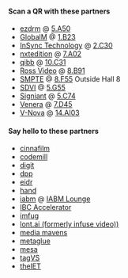 <!-- markdownlint-disable MD025 -->

<div class="ui stackable horizontal segments">
<div class="ui segment">

#### Scan a QR with these partners

* [ezdrm](https://ezdrm.com/)
  @ [5.A50](https://ibc2024.mapyourshow.com/8_0/floorplan/?hallID=K&selectedBooth=5.A50)
* [GlobalM](/blog/2024/08/28/2024-08-28-thank-you-globalm/)
  @ [1.B23](https://ibc2024.mapyourshow.com/8_0/floorplan/?st=keyword&hallID=A&selectedBooth=1.B23)
* [InSync Technology](/blog/2024/09/11/2024-09-11-thank-you-insync-technology/)
  @ [2.C30](https://ibc2024.mapyourshow.com/8_0/floorplan/?hallID=M&selectedBooth=2.C30)
* [nxtedition](/blog/2024/08/21/2024-08-21-thank-you-nxtedition/)
  @ [7.A02](https://ibc2024.mapyourshow.com/8_0/floorplan/?hallID=C&selectedBooth=7.A02)
* [qibb](/blog/2024/08/27/2024-08-27-thank-you-qibb/)
  @ [10.C31](https://ibc2024.mapyourshow.com/8_0/floorplan/?st=keyword&sv=10..c31&hallID=F&selectedBooth=10.C31)
* [Ross Video](https://ross.com)
  @ [8.B91](https://ibc2024.mapyourshow.com/8_0/floorplan/?hallID=D&selectedBooth=8.B91)
* [SMPTE](https://www.smpte.org/rapid-industry-solutions/on-set-virtual-production)
  @ [8.F55](https://ibc2024.mapyourshow.com/8_0/floorplan/?st=keyword&sv=smpte&hallID=D&selectedBooth=8.F55)
  Outside Hall 8
* [SDVI](/blog/2024/08/22/2024-08-22-thank-you-sdvi/)
  @ [5.G55](https://ibc2024.mapyourshow.com/8_0/floorplan/?hallID=K&selectedBooth=5.G55)
* [Signiant](/blog/2024/09/05/2024-09-05-thank-you-signiant/)
  @ [5.C74](https://ibc2024.mapyourshow.com/8_0/floorplan/?st=keyword&sv=Signiant&hallID=K&selectedBooth=5.C74)
* [Venera](/blog/2024/08/29/2024-08-29-thank-you-venera/)
  @ [7.D45](https://ibc2024.mapyourshow.com/8_0/floorplan/?hallID=C&selectedBooth=7.D45)
* [V-Nova](/blog/2024/08/23/2024-08-23-thank-you-v-nova/)
  @ [14.AI03](https://ibc2024.mapyourshow.com/8_0/floorplan/?st=keyword&hallID=J&sv=V-NOVA&selectedBooth=14.AI03)

</div>
<div class="ui segment">

#### Say hello to these partners

* [cinnafilm](https://cinnafilm.com/)
* [codemill](https://www.codemill.se/)
* [digit](https://studiodigit.co.uk/)
* [dpp](https://www.dpp.com/)
* [eidr](https://www.eidr.org/)
* [hand](https://handidentity.com/)
* [iabm](https://theiabm.org/)
@ [IABM Lounge](https://ibc2024.mapyourshow.com/8_0/floorplan/?st=keyword&sv=IABM&hallID=F&selectedBooth=10.Forum%20Lounge)
* [IBC Accelerator](https://show.ibc.org/accelerators-2024-challenges)
* [imfug](https://imfug.com/)
* [lont.ai (formerly infuse video))](https://www.lont.ai/)
* [media mavens](https://metarex.media/)
* [metaglue](https://metaglue.com/)
* [mesa](https://www.mesaonline.org/)
* [tagVS](https://tagvs.com/)
* [theIET](https://events.theiet.org/events/driving-metadata-with-ai-responsive-narrative-factory/)

</div>
</div>
